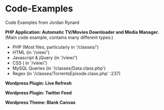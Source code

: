 Code-Examples
=============

Code Examples from Jordan Rynard

**PHP Application: Automatic TV/Movies Downloader and Media Manager.**  
(Main code example, contains many different types:)
  * PHP (Most files, particularly in '/classes/')
  * HTML (in '/view/')
  * Javascript & jQuery (in '/view/')
  * CSS ( in '/view/')
  * MySQL Queries (in '/classes/Data.class.php')
  * Regex (in '/classes/TorrentsEpisode.class.php' :237)

**Wordpress Plugin: Live Refresh**

**Wordpress Plugin: Twitter Feed**

**Wordpress Theme: Blank Canvas**
